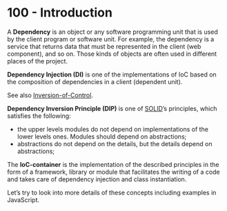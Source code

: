 # 100 - Introduction

A **Dependency** is an object or any software programming unit that is used by the client program or software unit. For example, the dependency is a service that returns data that must be represented in the client (web component), and so on. Those kinds of objects are often used in different places of the project.

**Dependency Injection (DI)** is one of the implementations of IoC based on the composition of dependencies in a client (dependent unit).

See also [Inversion-of-Control](https://github.com/vanHeemstraSystems/inversion-of-control).

**Dependency Inversion Principle (DIP)** is one of [SOLID](https://en.wikipedia.org/wiki/SOLID)’s principles, which satisfies the following:

- the upper levels modules do not depend on implementations of the lower levels ones. Modules should depend on abstractions;
- abstractions do not depend on the details, but the details depend on abstractions;

The **IoC-container** is the implementation of the described principles in the form of a framework, library or module that facilitates the writing of a code and takes care of dependency injection and class instantiation.

Let’s try to look into more details of these concepts including examples in JavaScript.
